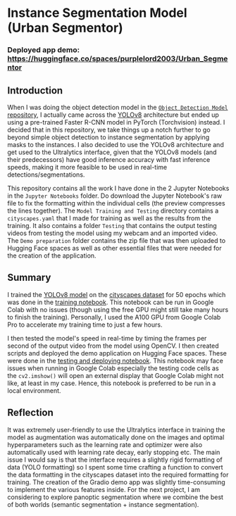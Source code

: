 # Instance Segmentation Model (Urban Segmentor)
### Deployed app demo: https://huggingface.co/spaces/purplelord2003/Urban_Segmentor

## Introduction
When I was doing the object detection model in the [`Object Detection Model` repository](https://github.com/purplelord2003/Object-Detection-Model), I actually came across the [YOLOv8](https://docs.ultralytics.com/) architecture but ended up using a pre-trained Faster R-CNN model in PyTorch (Torchvision) instead. I decided that in this repository, we take things up a notch further to go beyond simple object detection to instance segmentation by applying masks to the instances. I also decided to use the YOLOv8 architecture and get used to the Ultralytics interface, given that the YOLOv8 models (and their predecessors) have good inference accuracy with fast inference speeds, making it more feasible to be used in real-time detections/segmentations.

This repository contains all the work I have done in the 2 Jupyter Notebooks in the `Jupyter Notebooks` folder. Do download the Jupyter Notebook's raw file to fix the formatting within the individual cells (the preview compresses the lines together). The `Model Training and Testing` directory contains a `cityscapes.yaml` that I made for training as well as the results from the training. It also contains a folder `Testing` that contains the output testing videos from testing the model using my webcam and an imported video. The `Demo preparation` folder contains the zip file that was then uploaded to Hugging Face spaces as well as other essential files that were needed for the creation of the application.

## Summary
I trained the [YOLOv8 model](https://docs.ultralytics.com/tasks/segment/) on the [cityscapes dataset](https://www.cityscapes-dataset.com/) for 50 epochs which was done in the [training notebook](https://github.com/purplelord2003/Segmentation-Model/blob/main/Jupyter%20Notebooks/Urban_Segmentor_(testing_and_deployment).ipynb). This notebook can be run in Google Colab with no issues (though using the free GPU might still take many hours to finish the training). Personally, I used the A100 GPU from Google Colab Pro to accelerate my training time to just a few hours.

I then tested the model's speed in real-time by timing the frames per second of the output video from the model using OpenCV. I then created scripts and deployed the demo application on Hugging Face spaces. These were done in the [testing and deploying notebook](https://github.com/purplelord2003/Segmentation-Model/blob/main/Jupyter%20Notebooks/Urban_Segmentor_(testing_and_deployment).ipynb). This notebook may face issues when running in Google Colab especially the testing code cells as the `cv2.imshow()` will open an external display that Google Colab might not like, at least in my case. Hence, this notebook is preferred to be run in a local environment.

## Reflection
It was extremely user-friendly to use the Ultralytics interface in training the model as augmentation was automatically done on the images and optimal hyperparameters such as the learning rate and optimizer were also automatically used with learning rate decay, early stopping etc. The main issue I would say is that the interface requires a slightly rigid formatting of data (YOLO formatting) so I spent some time crafting a function to convert the data formatting in the cityscapes dataset into the required formatting for training. The creation of the Gradio demo app was slightly time-consuming to implement the various features inside. For the next project, I am considering to explore panoptic segmentation where we combine the best of both worlds (semantic segmentation + instance segmentation).
